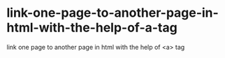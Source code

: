 # link-one-page-to-another-page-in-html-with-the-help-of-a-tag
link one page to another page in html with the help of &lt;a> tag
